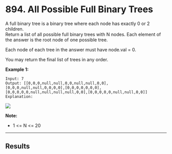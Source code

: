 # 894. All Possible Full Binary Trees  

A full binary tree is a binary tree where each node has exactly 0 or 2 children.  
Return a list of all possible full binary trees with N nodes.  Each element of the answer is the root node of one possible tree.  

Each node of each tree in the answer must have node.val = 0.  

You may return the final list of trees in any order.  

 
**Example 1:**  

    Input: 7
    Output: [[0,0,0,null,null,0,0,null,null,0,0],[0,0,0,null,null,0,0,0,0],[0,0,0,0,0,0,0],[0,0,0,0,0,null,null,null,null,0,0],[0,0,0,0,0,null,null,0,0]]
    Explanation:

![](https://s3-lc-upload.s3.amazonaws.com/uploads/2018/08/22/fivetrees.png)


**Note:**  

* 1 <= N <= 20

---
## Results  


